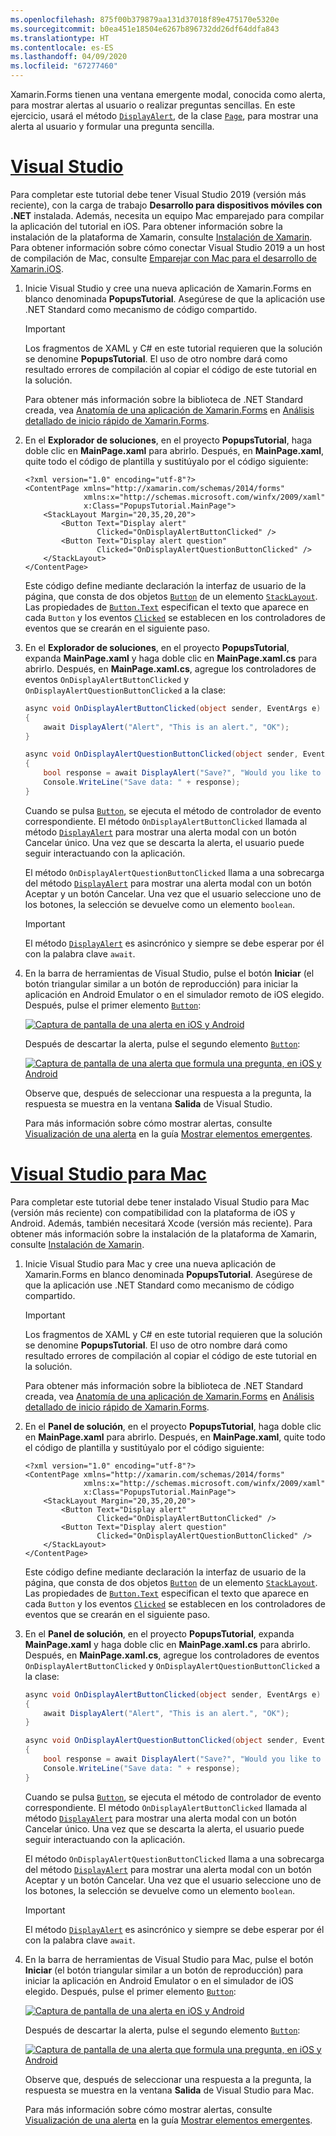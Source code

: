 ```yaml
---
ms.openlocfilehash: 875f00b379879aa131d37018f89e475170e5320e
ms.sourcegitcommit: b0ea451e18504e6267b896732dd26df64ddfa843
ms.translationtype: HT
ms.contentlocale: es-ES
ms.lasthandoff: 04/09/2020
ms.locfileid: "67277460"
---
```

Xamarin.Forms tienen una ventana emergente modal, conocida como alerta, para mostrar alertas al usuario o realizar preguntas sencillas. En este ejercicio, usará el método [`DisplayAlert`](xref:Xamarin.Forms.Page.DisplayAlert*), de la clase [`Page`](xref:Xamarin.Forms.Page), para mostrar una alerta al usuario y formular una pregunta sencilla.

# <a name="visual-studio"></a>[Visual Studio](#tab/vswin)

Para completar este tutorial debe tener Visual Studio 2019 (versión más reciente), con la carga de trabajo **Desarrollo para dispositivos móviles con .NET** instalada. Además, necesita un equipo Mac emparejado para compilar la aplicación del tutorial en iOS. Para obtener información sobre la instalación de la plataforma de Xamarin, consulte [Instalación de Xamarin](~/get-started/installation/index.md). Para obtener información sobre cómo conectar Visual Studio 2019 a un host de compilación de Mac, consulte [Emparejar con Mac para el desarrollo de Xamarin.iOS](~/ios/get-started/installation/windows/connecting-to-mac/index.md).

1. Inicie Visual Studio y cree una nueva aplicación de Xamarin.Forms en blanco denominada **PopupsTutorial**. Asegúrese de que la aplicación use .NET Standard como mecanismo de código compartido.

    > [!IMPORTANT]
    > Los fragmentos de XAML y C# en este tutorial requieren que la solución se denomine **PopupsTutorial**. El uso de otro nombre dará como resultado errores de compilación al copiar el código de este tutorial en la solución.

    Para obtener más información sobre la biblioteca de .NET Standard creada, vea [Anatomía de una aplicación de Xamarin.Forms](~/get-started/first-app/index.md) en [Análisis detallado de inicio rápido de Xamarin.Forms](~/get-started/first-app/index.md).

1. En el **Explorador de soluciones**, en el proyecto **PopupsTutorial**, haga doble clic en **MainPage.xaml** para abrirlo. Después, en **MainPage.xaml**, quite todo el código de plantilla y sustitúyalo por el código siguiente:

    ```xaml
    <?xml version="1.0" encoding="utf-8"?>
    <ContentPage xmlns="http://xamarin.com/schemas/2014/forms"
                 xmlns:x="http://schemas.microsoft.com/winfx/2009/xaml"
                 x:Class="PopupsTutorial.MainPage">
        <StackLayout Margin="20,35,20,20">
            <Button Text="Display alert"
                    Clicked="OnDisplayAlertButtonClicked" />
            <Button Text="Display alert question"
                    Clicked="OnDisplayAlertQuestionButtonClicked" />
        </StackLayout>
    </ContentPage>
    ```

    Este código define mediante declaración la interfaz de usuario de la página, que consta de dos objetos [`Button`](xref:Xamarin.Forms.Button) de un elemento [`StackLayout`](xref:Xamarin.Forms.StackLayout). Las propiedades de [`Button.Text`](xref:Xamarin.Forms.Button.Text) especifican el texto que aparece en cada `Button` y los eventos [`Clicked`](xref:Xamarin.Forms.Button.Clicked) se establecen en los controladores de eventos que se crearán en el siguiente paso.

1. En el **Explorador de soluciones**, en el proyecto **PopupsTutorial**, expanda **MainPage.xaml** y haga doble clic en **MainPage.xaml.cs** para abrirlo. Después, en **MainPage.xaml.cs**, agregue los controladores de eventos `OnDisplayAlertButtonClicked` y `OnDisplayAlertQuestionButtonClicked` a la clase:

    ```csharp
    async void OnDisplayAlertButtonClicked(object sender, EventArgs e)
    {
        await DisplayAlert("Alert", "This is an alert.", "OK");
    }

    async void OnDisplayAlertQuestionButtonClicked(object sender, EventArgs e)
    {
        bool response = await DisplayAlert("Save?", "Would you like to save your data?", "Yes", "No");
        Console.WriteLine("Save data: " + response);
    }
    ```

    Cuando se pulsa [`Button`](xref:Xamarin.Forms.Button), se ejecuta el método de controlador de evento correspondiente. El método `OnDisplayAlertButtonClicked` llamada al método [`DisplayAlert`](xref:Xamarin.Forms.Page.DisplayAlert*) para mostrar una alerta modal con un botón Cancelar único. Una vez que se descarta la alerta, el usuario puede seguir interactuando con la aplicación.

    El método `OnDisplayAlertQuestionButtonClicked` llama a una sobrecarga del método [`DisplayAlert`](xref:Xamarin.Forms.Page.DisplayAlert*) para mostrar una alerta modal con un botón Aceptar y un botón Cancelar. Una vez que el usuario seleccione uno de los botones, la selección se devuelve como un elemento `boolean`.

    > [!IMPORTANT]
    > El método [`DisplayAlert`](xref:Xamarin.Forms.Page.DisplayAlert*) es asincrónico y siempre se debe esperar por él con la palabra clave `await`.

1. En la barra de herramientas de Visual Studio, pulse el botón **Iniciar** (el botón triangular similar a un botón de reproducción) para iniciar la aplicación en Android Emulator o en el simulador remoto de iOS elegido. Después, pulse el primer elemento [`Button`](xref:Xamarin.Forms.Button):

    [![Captura de pantalla de una alerta en iOS y Android](../images/alert.png "Alerta")](../images/alert-large.png#lightbox "Alerta")

    Después de descartar la alerta, pulse el segundo elemento [`Button`](xref:Xamarin.Forms.Button):

    [![Captura de pantalla de una alerta que formula una pregunta, en iOS y Android](../images/alert-question.png "Alerta que formula una pregunta")](../images/alert-question-large.png#lightbox "Alerta que formula una pregunta")

    Observe que, después de seleccionar una respuesta a la pregunta, la respuesta se muestra en la ventana **Salida** de Visual Studio.

    Para más información sobre cómo mostrar alertas, consulte [Visualización de una alerta](~/xamarin-forms/user-interface/pop-ups.md#display-an-alert) en la guía [Mostrar elementos emergentes](~/xamarin-forms/user-interface/pop-ups.md).

# <a name="visual-studio-for-mac"></a>[Visual Studio para Mac](#tab/vsmac)

Para completar este tutorial debe tener instalado Visual Studio para Mac (versión más reciente) con compatibilidad con la plataforma de iOS y Android. Además, también necesitará Xcode (versión más reciente). Para obtener más información sobre la instalación de la plataforma de Xamarin, consulte [Instalación de Xamarin](~/get-started/installation/index.md).

1. Inicie Visual Studio para Mac y cree una nueva aplicación de Xamarin.Forms en blanco denominada **PopupsTutorial**. Asegúrese de que la aplicación use .NET Standard como mecanismo de código compartido.

    > [!IMPORTANT]
    > Los fragmentos de XAML y C# en este tutorial requieren que la solución se denomine **PopupsTutorial**. El uso de otro nombre dará como resultado errores de compilación al copiar el código de este tutorial en la solución.

    Para obtener más información sobre la biblioteca de .NET Standard creada, vea [Anatomía de una aplicación de Xamarin.Forms](~/get-started/first-app/index.md) en [Análisis detallado de inicio rápido de Xamarin.Forms](~/get-started/first-app/index.md).

1. En el **Panel de solución**, en el proyecto **PopupsTutorial**, haga doble clic en **MainPage.xaml** para abrirlo. Después, en **MainPage.xaml**, quite todo el código de plantilla y sustitúyalo por el código siguiente:

    ```xaml
    <?xml version="1.0" encoding="utf-8"?>
    <ContentPage xmlns="http://xamarin.com/schemas/2014/forms"
                 xmlns:x="http://schemas.microsoft.com/winfx/2009/xaml"
                 x:Class="PopupsTutorial.MainPage">
        <StackLayout Margin="20,35,20,20">
            <Button Text="Display alert"
                    Clicked="OnDisplayAlertButtonClicked" />
            <Button Text="Display alert question"
                    Clicked="OnDisplayAlertQuestionButtonClicked" />
        </StackLayout>
    </ContentPage>
    ```

    Este código define mediante declaración la interfaz de usuario de la página, que consta de dos objetos [`Button`](xref:Xamarin.Forms.Button) de un elemento [`StackLayout`](xref:Xamarin.Forms.StackLayout). Las propiedades de [`Button.Text`](xref:Xamarin.Forms.Button.Text) especifican el texto que aparece en cada `Button` y los eventos [`Clicked`](xref:Xamarin.Forms.Button.Clicked) se establecen en los controladores de eventos que se crearán en el siguiente paso.

1. En el **Panel de solución**, en el proyecto **PopupsTutorial**, expanda **MainPage.xaml** y haga doble clic en **MainPage.xaml.cs** para abrirlo. Después, en **MainPage.xaml.cs**, agregue los controladores de eventos `OnDisplayAlertButtonClicked` y `OnDisplayAlertQuestionButtonClicked` a la clase:

    ```csharp
    async void OnDisplayAlertButtonClicked(object sender, EventArgs e)
    {
        await DisplayAlert("Alert", "This is an alert.", "OK");
    }

    async void OnDisplayAlertQuestionButtonClicked(object sender, EventArgs e)
    {
        bool response = await DisplayAlert("Save?", "Would you like to save your data?", "Yes", "No");
        Console.WriteLine("Save data: " + response);
    }
    ```

    Cuando se pulsa [`Button`](xref:Xamarin.Forms.Button), se ejecuta el método de controlador de evento correspondiente. El método `OnDisplayAlertButtonClicked` llamada al método [`DisplayAlert`](xref:Xamarin.Forms.Page.DisplayAlert*) para mostrar una alerta modal con un botón Cancelar único. Una vez que se descarta la alerta, el usuario puede seguir interactuando con la aplicación.

    El método `OnDisplayAlertQuestionButtonClicked` llama a una sobrecarga del método [`DisplayAlert`](xref:Xamarin.Forms.Page.DisplayAlert*) para mostrar una alerta modal con un botón Aceptar y un botón Cancelar. Una vez que el usuario seleccione uno de los botones, la selección se devuelve como un elemento `boolean`.

    > [!IMPORTANT]
    > El método [`DisplayAlert`](xref:Xamarin.Forms.Page.DisplayAlert*) es asincrónico y siempre se debe esperar por él con la palabra clave `await`.

1. En la barra de herramientas de Visual Studio para Mac, pulse el botón **Iniciar** (el botón triangular similar a un botón de reproducción) para iniciar la aplicación en Android Emulator o en el simulador de iOS elegido. Después, pulse el primer elemento [`Button`](xref:Xamarin.Forms.Button):

    [![Captura de pantalla de una alerta en iOS y Android](../images/alert.png "Alerta")](../images/alert-large.png#lightbox "Alerta")

    Después de descartar la alerta, pulse el segundo elemento [`Button`](xref:Xamarin.Forms.Button):

    [![Captura de pantalla de una alerta que formula una pregunta, en iOS y Android](../images/alert-question.png "Alerta que formula una pregunta")](../images/alert-question-large.png#lightbox "Alerta que formula una pregunta")

    Observe que, después de seleccionar una respuesta a la pregunta, la respuesta se muestra en la ventana **Salida** de Visual Studio para Mac.

    Para más información sobre cómo mostrar alertas, consulte [Visualización de una alerta](~/xamarin-forms/user-interface/pop-ups.md#display-an-alert) en la guía [Mostrar elementos emergentes](~/xamarin-forms/user-interface/pop-ups.md).

